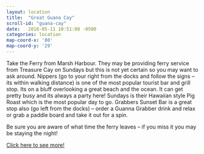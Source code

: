 ```yaml
---
layout: location
title:  "Great Guana Cay"
scroll-id: "guana-cay"
date:   2016-05-11 10:51:08 -0500
categories: location
map-coord-x: '80'
map-coord-y: '29'
---
```

Take the Ferry from Marsh Harbour. They may be providing ferry service from Treasure Cay on Sundays but this is not yet certain so you may want to ask around. Nippers (go to your right from the docks and follow the signs – its within walking distance) is one of the most popular tourist bar and grill stop. Its on a bluff overlooking a great beach and the ocean. It can get pretty busy and its always a party here! Sundays is their Hawaiian style Pig Roast which is the most popular day to go. Grabbers Sunset Bar is a great stop also (go left from the docks) – order a Guanna Grabber drink and relax or grab a paddle board and take it out for a spin.

Be sure you are aware of what time the ferry leaves – if you miss it you may be staying the night!

[Click here to see more!][guana-cay]

[guana-cay]: http://www.abacoescape.com/GreatGuanaCay.html

